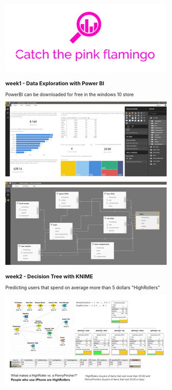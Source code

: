 ![alt text](https://github.com/igorfyago/Coursera-Big-Data-UCSD/blob/master/prt-scr/pf.png)

### week1 - Data Exploration with Power BI 
PowerBI can be downloaded for free in the windows 10 store

![alt text](https://github.com/igorfyago/Coursera-Big-Data-UCSD/blob/master/prt-scr/w1-01.png)

![alt text](https://github.com/igorfyago/Coursera-Big-Data-UCSD/blob/master/prt-scr/w1-02.png)

### week2 - Decision Tree with KNIME
Predicting users that spend on average more than 5 dollars "HighRollers"

![alt text](https://github.com/igorfyago/Coursera-Big-Data-UCSD/blob/master/prt-scr/w2.png)

